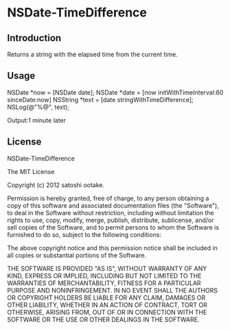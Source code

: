 NSDate-TimeDifference
=====================

Introduction
---------------------
Returns a string with the elapsed time from the current time.

Usage
---------------------
NSDate *now = [NSDate date];
NSDate *date = [now initWithTimeInterval:60 sinceDate:now]
NSString *text = [date stringWithTimeDifference];
NSLog(@"%@", text);

Output:1 minute later



License
---------------------

NSDate-TimeDifference

 The MIT License

Copyright (c) 2012 satoshi ootake.

Permission is hereby granted, free of charge, to any person obtaining a copy
of this software and associated documentation files (the "Software"), to deal
in the Software without restriction, including without limitation the rights
to use, copy, modify, merge, publish, distribute, sublicense, and/or sell
copies of the Software, and to permit persons to whom the Software is
furnished to do so, subject to the following conditions:

The above copyright notice and this permission notice shall be included in
all copies or substantial portions of the Software.

THE SOFTWARE IS PROVIDED "AS IS", WITHOUT WARRANTY OF ANY KIND, EXPRESS OR
IMPLIED, INCLUDING BUT NOT LIMITED TO THE WARRANTIES OF MERCHANTABILITY,
FITNESS FOR A PARTICULAR PURPOSE AND NONINFRINGEMENT. IN NO EVENT SHALL THE
AUTHORS OR COPYRIGHT HOLDERS BE LIABLE FOR ANY CLAIM, DAMAGES OR OTHER
LIABILITY, WHETHER IN AN ACTION OF CONTRACT, TORT OR OTHERWISE, ARISING FROM,
OUT OF OR IN CONNECTION WITH THE SOFTWARE OR THE USE OR OTHER DEALINGS IN
THE SOFTWARE.